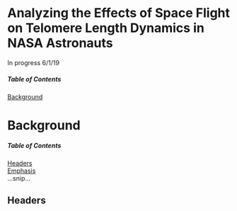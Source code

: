# Analyzing the Effects of Space Flight on Telomere Length Dynamics in NASA Astronauts

In progress 6/1/19 




##### Table of Contents
[Background](#background)


# Background


##### Table of Contents  
[Headers](#headers)  
[Emphasis](#emphasis)  
...snip...    
<a name="headers"/>
## Headers
